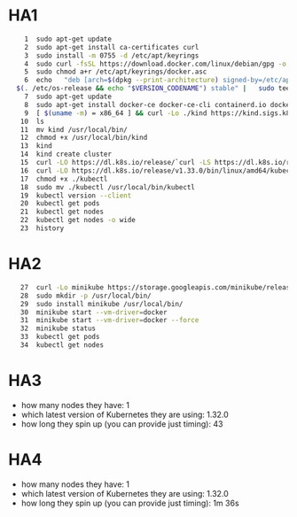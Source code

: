 # HA1
```bash
    1  sudo apt-get update
    2  sudo apt-get install ca-certificates curl
    3  sudo install -m 0755 -d /etc/apt/keyrings
    4  sudo curl -fsSL https://download.docker.com/linux/debian/gpg -o /etc/apt/keyrings/docker.asc
    5  sudo chmod a+r /etc/apt/keyrings/docker.asc
    6  echo   "deb [arch=$(dpkg --print-architecture) signed-by=/etc/apt/keyrings/docker.asc] https://download.docker.com/linux/debian \
  $(. /etc/os-release && echo "$VERSION_CODENAME") stable" |   sudo tee /etc/apt/sources.list.d/docker.list > /dev/null
    7  sudo apt-get update
    8  sudo apt-get install docker-ce docker-ce-cli containerd.io docker-buildx-plugin docker-compose-plugin
    9  [ $(uname -m) = x86_64 ] && curl -Lo ./kind https://kind.sigs.k8s.io/dl/v0.29.0/kind-linux-amd64
   10  ls
   11  mv kind /usr/local/bin/
   12  chmod +x /usr/local/bin/kind
   13  kind
   14  kind create cluster
   15  curl -LO https://dl.k8s.io/release/`curl -LS https://dl.k8s.io/release/stable.txt`/bin/linux/amd64/kubectl
   16  curl -LO https://dl.k8s.io/release/v1.33.0/bin/linux/amd64/kubectl
   17  chmod +x ./kubectl
   18  sudo mv ./kubectl /usr/local/bin/kubectl
   19  kubectl version --client
   20  kubectl get pods
   21  kubectl get nodes
   22  kubectl get nodes -o wide
   23  history
```
# HA2

```bash
   27  curl -Lo minikube https://storage.googleapis.com/minikube/releases/latest/minikube-linux-amd64   && chmod +x minikube
   28  sudo mkdir -p /usr/local/bin/
   29  sudo install minikube /usr/local/bin/
   30  minikube start --vm-driver=docker
   31  minikube start --vm-driver=docker --force
   32  minikube status
   33  kubectl get pods
   34  kubectl get nodes
```

# HA3

-   how many nodes they have: 1
-   which latest version of Kubernetes they are using: 1.32.0
-   how long they spin up (you can provide just timing): 43

# HA4

-   how many nodes they have: 1
-   which latest version of Kubernetes they are using: 1.32.0
-   how long they spin up (you can provide just timing): 1m 36s